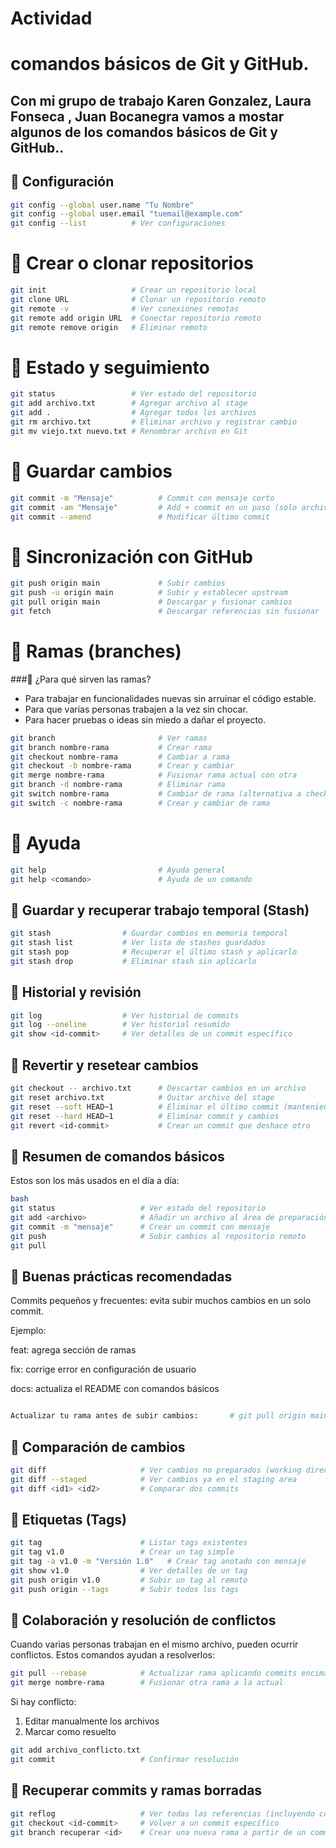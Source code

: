 # Actividad
# comandos básicos de Git y GitHub.
Con mi grupo de trabajo Karen Gonzalez, Laura Fonseca , Juan Bocanegra vamos a mostar algunos de  los comandos básicos de Git y GitHub..
---

## 🔹 Configuración
```bash
git config --global user.name "Tu Nombre"
git config --global user.email "tuemail@example.com"
git config --list          # Ver configuraciones
``` 
# 🔹 Crear o clonar repositorios
```bash
git init                   # Crear un repositorio local
git clone URL              # Clonar un repositorio remoto
git remote -v              # Ver conexiones remotas
git remote add origin URL  # Conectar repositorio remoto
git remote remove origin   # Eliminar remoto
``` 
# 🔹 Estado y seguimiento
```bash
git status                 # Ver estado del repositorio
git add archivo.txt        # Agregar archivo al stage
git add .                  # Agregar todos los archivos
git rm archivo.txt         # Eliminar archivo y registrar cambio
git mv viejo.txt nuevo.txt # Renombrar archivo en Git
``` 
# 🔹 Guardar cambios
```bash
git commit -m "Mensaje"          # Commit con mensaje corto
git commit -am "Mensaje"         # Add + commit en un paso (solo archivos ya trackeados)
git commit --amend               # Modificar último commit
```
# 🔹 Sincronización con GitHub
```bash
git push origin main             # Subir cambios
git push -u origin main          # Subir y establecer upstream
git pull origin main             # Descargar y fusionar cambios
git fetch                        # Descargar referencias sin fusionar
```
# 🔹 Ramas (branches)
###🔹 ¿Para qué sirven las ramas?
* Para trabajar en funcionalidades nuevas sin arruinar el código estable.
* Para que varias personas trabajen a la vez sin chocar.
* Para hacer pruebas o ideas sin miedo a dañar el proyecto.
```bash
git branch                       # Ver ramas
git branch nombre-rama           # Crear rama
git checkout nombre-rama         # Cambiar a rama
git checkout -b nombre-rama      # Crear y cambiar
git merge nombre-rama            # Fusionar rama actual con otra
git branch -d nombre-rama        # Eliminar rama
git switch nombre-rama           # Cambiar de rama (alternativa a checkout)
git switch -c nombre-rama        # Crear y cambiar de rama                      # Descargar referencias sin fusionar
```
# 🔹 Ayuda
```bash
git help                         # Ayuda general
git help <comando>               # Ayuda de un comando
```
<!-- Laura -->
## 🔹 Guardar y recuperar trabajo temporal (Stash)
```bash
git stash                # Guardar cambios en memoria temporal
git stash list           # Ver lista de stashes guardados
git stash pop            # Recuperar el último stash y aplicarlo
git stash drop           # Eliminar stash sin aplicarlo
``` 

## 🔹 Historial y revisión
```bash
git log                  # Ver historial de commits
git log --oneline        # Ver historial resumido
git show <id-commit>     # Ver detalles de un commit específico
``` 

## 🔹 Revertir y resetear cambios
```bash
git checkout -- archivo.txt      # Descartar cambios en un archivo
git reset archivo.txt            # Quitar archivo del stage
git reset --soft HEAD~1          # Eliminar el último commit (manteniendo cambios)
git reset --hard HEAD~1          # Eliminar commit y cambios
git revert <id-commit>           # Crear un commit que deshace otro
``` 

## 🔹 Resumen de comandos básicos
Estos son los más usados en el día a día:

```bash
bash
git status                   # Ver estado del repositorio
git add <archivo>            # Añadir un archivo al área de preparación (staging)
git commit -m "mensaje"      # Crear un commit con mensaje
git push                     # Subir cambios al repositorio remoto
git pull  
```

## 🔹 Buenas prácticas recomendadas
Commits pequeños y frecuentes: evita subir muchos cambios en un solo commit.

Ejemplo:

feat: agrega sección de ramas

fix: corrige error en configuración de usuario

docs: actualiza el README con comandos básicos
```bash

Actualizar tu rama antes de subir cambios:       # git pull origin main
```
<!-- Boca -->
## 🔹 Comparación de cambios
```bash
git diff                     # Ver cambios no preparados (working directory)
git diff --staged            # Ver cambios ya en el staging area
git diff <id1> <id2>         # Comparar dos commits
```
 

## 🔹 Etiquetas (Tags)
```bash
git tag                      # Listar tags existentes
git tag v1.0                 # Crear un tag simple
git tag -a v1.0 -m "Versión 1.0"   # Crear tag anotado con mensaje
git show v1.0                # Ver detalles de un tag
git push origin v1.0         # Subir un tag al remoto
git push origin --tags       # Subir todos los tags
```
 

## 🔹 Colaboración y resolución de conflictos
Cuando varias personas trabajan en el mismo archivo, pueden ocurrir conflictos.
Estos comandos ayudan a resolverlos:
```bash
git pull --rebase            # Actualizar rama aplicando commits encima de los nuevos
git merge nombre-rama        # Fusionar otra rama a la actual
```
 
 Si hay conflicto:
 1. Editar manualmente los archivos
 2. Marcar como resuelto
```bash
git add archivo_conflicto.txt
git commit                   # Confirmar resolución
```
 

## 🔹 Recuperar commits y ramas borradas
```bash
git reflog                   # Ver todas las referencias (incluyendo commits borrados)
git checkout <id-commit>     # Volver a un commit específico
git branch recuperar <id>    # Crear una nueva rama a partir de un commit perdido
```



